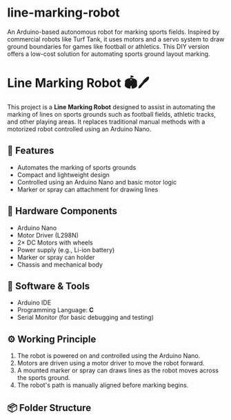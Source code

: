 # line-marking-robot
An Arduino-based autonomous robot for marking sports fields. Inspired by commercial robots like Turf Tank, it uses motors and a servo system to draw ground boundaries for games like football or athletics. This DIY version offers a low-cost solution for automating sports ground layout marking.
# Line Marking Robot 🏟️🖊️

This project is a **Line Marking Robot** designed to assist in automating the marking of lines on sports grounds such as football fields, athletic tracks, and other playing areas. It replaces traditional manual methods with a motorized robot controlled using an Arduino Nano.

## 🚀 Features

- Automates the marking of sports grounds
- Compact and lightweight design
- Controlled using an Arduino Nano and basic motor logic
- Marker or spray can attachment for drawing lines

## 🧰 Hardware Components

- Arduino Nano
- Motor Driver (L298N)
- 2× DC Motors with wheels
- Power supply (e.g., Li-ion battery)
- Marker or spray can holder
- Chassis and mechanical body

## 🧠 Software & Tools

- Arduino IDE
- Programming Language: **C**
- Serial Monitor (for basic debugging and testing)

## ⚙️ Working Principle

1. The robot is powered on and controlled using the Arduino Nano.
2. Motors are driven using a motor driver to move the robot forward.
3. A mounted marker or spray can draws lines as the robot moves across the sports ground.
4. The robot's path is manually aligned before marking begins.

## 📦 Folder Structure


